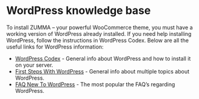 # WordPress knowledge base

To install ZUMMA – your powerful WooCommerce theme, you must have a working version of WordPress already installed. If you need help installing WordPress, follow the instructions in WordPress Codex. Below are all the useful links for WordPress information:

* [WordPress Codex](https://codex.wordpress.org/Installing\_WordPress) - General info about WordPress and how to install it on your server.
* [First Steps With WordPress](https://codex.wordpress.org/First\_Steps\_With\_WordPress) - General info about multiple topics about WordPress.
* [FAQ New To WordPress](https://codex.wordpress.org/FAQ\_New\_To\_WordPress) - The most popular the FAQ’s regarding WordPress.
